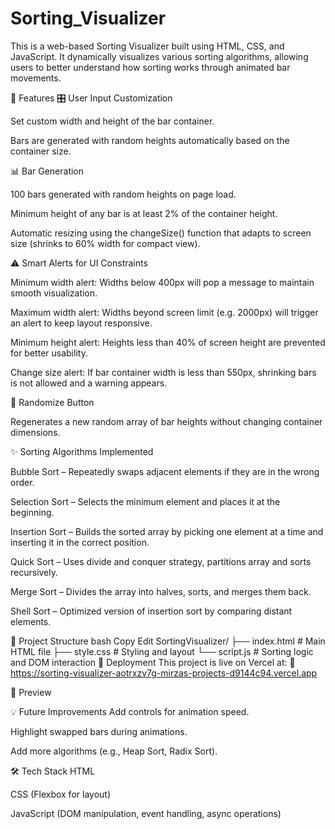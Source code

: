 # Sorting_Visualizer

This is a web-based Sorting Visualizer built using HTML, CSS, and JavaScript. It dynamically visualizes various sorting algorithms, allowing users to better understand how sorting works through animated bar movements.

🔧 Features
🎛️ User Input Customization

Set custom width and height of the bar container.

Bars are generated with random heights automatically based on the container size.

📊 Bar Generation

100 bars generated with random heights on page load.

Minimum height of any bar is at least 2% of the container height.

Automatic resizing using the changeSize() function that adapts to screen size (shrinks to 60% width for compact view).

⚠️ Smart Alerts for UI Constraints

Minimum width alert: Widths below 400px will pop a message to maintain smooth visualization.

Maximum width alert: Widths beyond screen limit (e.g. 2000px) will trigger an alert to keep layout responsive.

Minimum height alert: Heights less than 40% of screen height are prevented for better usability.

Change size alert: If bar container width is less than 550px, shrinking bars is not allowed and a warning appears.

🔄 Randomize Button

Regenerates a new random array of bar heights without changing container dimensions.

✨ Sorting Algorithms Implemented

Bubble Sort – Repeatedly swaps adjacent elements if they are in the wrong order.

Selection Sort – Selects the minimum element and places it at the beginning.

Insertion Sort – Builds the sorted array by picking one element at a time and inserting it in the correct position.

Quick Sort – Uses divide and conquer strategy, partitions array and sorts recursively.

Merge Sort – Divides the array into halves, sorts, and merges them back.

Shell Sort – Optimized version of insertion sort by comparing distant elements.

📂 Project Structure
bash
Copy
Edit
SortingVisualizer/
├── index.html          # Main HTML file
├── style.css           # Styling and layout
└── script.js           # Sorting logic and DOM interaction
🚀 Deployment
This project is live on Vercel at:
🔗 https://sorting-visualizer-aotrxzv7g-mirzas-projects-d9144c94.vercel.app

📸 Preview

💡 Future Improvements
Add controls for animation speed.

Highlight swapped bars during animations.

Add more algorithms (e.g., Heap Sort, Radix Sort).

🛠️ Tech Stack
HTML

CSS (Flexbox for layout)

JavaScript (DOM manipulation, event handling, async operations)

